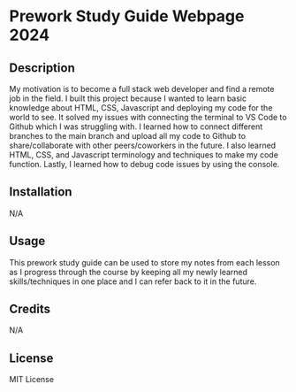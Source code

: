 # Prework Study Guide Webpage 2024

## Description

My motivation is to become a full stack web developer and find a remote job in the field. I built this project because I wanted to learn basic knowledge about HTML, CSS, Javascript and deploying my code for the world to see. It solved my issues with connecting the terminal to VS Code to Github which I was struggling with. I learned how to connect different branches to the main branch and upload all my code to Github to share/collaborate with other peers/coworkers in the future. I also learned HTML, CSS, and Javascript terminology and techniques to make my code function. Lastly, I learned how to debug code issues by using the console.


## Installation 
N/A

## Usage

This prework study guide can be used to store my notes from each lesson as I progress through the course by keeping all my newly learned skills/techniques in one place and I can refer back to it in the future. 

## Credits

N/A

## License

MIT License

